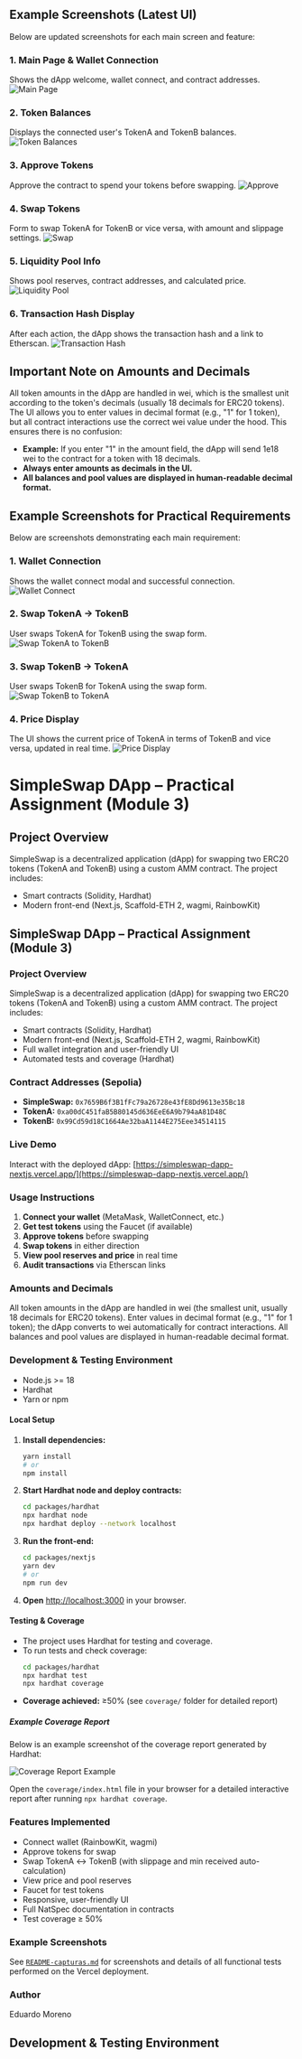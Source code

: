 
## Example Screenshots (Latest UI)

Below are updated screenshots for each main screen and feature:

### 1. Main Page & Wallet Connection
Shows the dApp welcome, wallet connect, and contract addresses.
![Main Page](https://simpleswap-dapp.vercel.app/screenshot-main.png)

### 2. Token Balances
Displays the connected user's TokenA and TokenB balances.
![Token Balances](https://simpleswap-dapp.vercel.app/screenshot-balances.png)

### 3. Approve Tokens
Approve the contract to spend your tokens before swapping.
![Approve](https://simpleswap-dapp.vercel.app/screenshot-approve.png)

### 4. Swap Tokens
Form to swap TokenA for TokenB or vice versa, with amount and slippage settings.
![Swap](https://simpleswap-dapp.vercel.app/screenshot-swap.png)

### 5. Liquidity Pool Info
Shows pool reserves, contract addresses, and calculated price.
![Liquidity Pool](https://simpleswap-dapp.vercel.app/screenshot-pool.png)

### 6. Transaction Hash Display
After each action, the dApp shows the transaction hash and a link to Etherscan.
![Transaction Hash](https://simpleswap-dapp.vercel.app/screenshot-txhash.png)


## Important Note on Amounts and Decimals

All token amounts in the dApp are handled in wei, which is the smallest unit according to the token's decimals (usually 18 decimals for ERC20 tokens). The UI allows you to enter values in decimal format (e.g., "1" for 1 token), but all contract interactions use the correct wei value under the hood. This ensures there is no confusion:

- **Example:** If you enter "1" in the amount field, the dApp will send 1e18 wei to the contract for a token with 18 decimals.
- **Always enter amounts as decimals in the UI.**
- **All balances and pool values are displayed in human-readable decimal format.**
## Example Screenshots for Practical Requirements

Below are screenshots demonstrating each main requirement:

### 1. Wallet Connection
Shows the wallet connect modal and successful connection.
![Wallet Connect](https://simpleswap-dapp.vercel.app/screenshot-wallet.png)

### 2. Swap TokenA → TokenB
User swaps TokenA for TokenB using the swap form.
![Swap TokenA to TokenB](https://simpleswap-dapp.vercel.app/screenshot-swap-a-b.png)

### 3. Swap TokenB → TokenA
User swaps TokenB for TokenA using the swap form.
![Swap TokenB to TokenA](https://simpleswap-dapp.vercel.app/screenshot-swap-b-a.png)

### 4. Price Display
The UI shows the current price of TokenA in terms of TokenB and vice versa, updated in real time.
![Price Display](https://simpleswap-dapp.vercel.app/screenshot-price.png)


# SimpleSwap DApp – Practical Assignment (Module 3)


## Project Overview
SimpleSwap is a decentralized application (dApp) for swapping two ERC20 tokens (TokenA and TokenB) using a custom AMM contract. The project includes:
- Smart contracts (Solidity, Hardhat)
- Modern front-end (Next.js, Scaffold-ETH 2, wagmi, RainbowKit)
## SimpleSwap DApp – Practical Assignment (Module 3)

### Project Overview
SimpleSwap is a decentralized application (dApp) for swapping two ERC20 tokens (TokenA and TokenB) using a custom AMM contract. The project includes:
- Smart contracts (Solidity, Hardhat)
- Modern front-end (Next.js, Scaffold-ETH 2, wagmi, RainbowKit)
- Full wallet integration and user-friendly UI
- Automated tests and coverage (Hardhat)

### Contract Addresses (Sepolia)
- **SimpleSwap:** `0x7659B6f3B1fFc79a26728e43fE8Dd9613e35Bc18`
- **TokenA:** `0xa00dC451faB5B80145d636EeE6A9b794aA81D48C`
- **TokenB:** `0x99Cd59d18C1664Ae32baA1144E275Eee34514115`

### Live Demo
Interact with the deployed dApp: [https://simpleswap-dapp-nextjs.vercel.app/](https://simpleswap-dapp-nextjs.vercel.app/)

### Usage Instructions
1. **Connect your wallet** (MetaMask, WalletConnect, etc.)
2. **Get test tokens** using the Faucet (if available)
3. **Approve tokens** before swapping
4. **Swap tokens** in either direction
5. **View pool reserves and price** in real time
6. **Audit transactions** via Etherscan links

### Amounts and Decimals
All token amounts in the dApp are handled in wei (the smallest unit, usually 18 decimals for ERC20 tokens). Enter values in decimal format (e.g., "1" for 1 token); the dApp converts to wei automatically for contract interactions. All balances and pool values are displayed in human-readable decimal format.

### Development & Testing Environment
- Node.js >= 18
- Hardhat
- Yarn or npm

#### Local Setup
1. **Install dependencies:**
   ```bash
   yarn install
   # or
   npm install
   ```
2. **Start Hardhat node and deploy contracts:**
   ```bash
   cd packages/hardhat
   npx hardhat node
   npx hardhat deploy --network localhost
   ```
3. **Run the front-end:**
   ```bash
   cd packages/nextjs
   yarn dev
   # or
   npm run dev
   ```
4. **Open** [http://localhost:3000](http://localhost:3000) in your browser.


#### Testing & Coverage
- The project uses Hardhat for testing and coverage.
- To run tests and check coverage:
  ```bash
  cd packages/hardhat
  npx hardhat test
  npx hardhat coverage
  ```
- **Coverage achieved:** ≥50% (see `coverage/` folder for detailed report)

##### Example Coverage Report
Below is an example screenshot of the coverage report generated by Hardhat:

![Coverage Report Example](../hardhat/coverage/index.png)

Open the `coverage/index.html` file in your browser for a detailed interactive report after running `npx hardhat coverage`.

### Features Implemented
- Connect wallet (RainbowKit, wagmi)
- Approve tokens for swap
- Swap TokenA ↔ TokenB (with slippage and min received auto-calculation)
- View price and pool reserves
- Faucet for test tokens
- Responsive, user-friendly UI
- Full NatSpec documentation in contracts
- Test coverage ≥ 50%

### Example Screenshots
See [`README-capturas.md`](./README-capturas.md) for screenshots and details of all functional tests performed on the Vercel deployment.

### Author
Eduardo Moreno
## Development & Testing Environment
